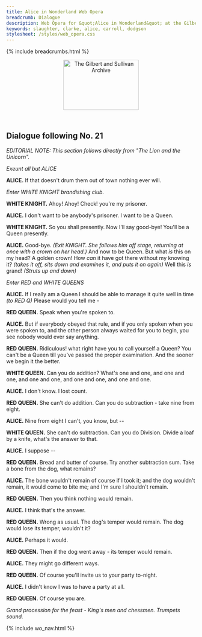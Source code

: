 ```yaml
---
title: Alice in Wonderland Web Opera
breadcrumb: Dialogue
description: Web Opera for &quot;Alice in Wonderland&quot; at the Gilbert and Sullivan Archive
keywords: slaughter, clarke, alice, carroll, dodgson
stylesheet: /styles/web_opera.css
---
```


{% include breadcrumbs.html %}
<header>
    <a href="../../index.html"><img src="https://gsarchive.net/layout/images/logo3sm.jpg" alt="The Gilbert and Sullivan Archive" width="200" height="133" border="0"></a>
    <div class=titlecard style="background-color: #ffffcc; background-image: url(../graphics/title.gif)" title="Alice in Wonderland"></div>
</header>

## Dialogue following No. 21

*EDITORIAL NOTE: This section follows directly from "The Lion and the Unicorn".*

*Exeunt all but ALICE*

**ALICE.** If that doesn't drum them out of town nothing ever will.

*Enter WHITE KNIGHT brandishing club.*

**WHITE KNIGHT.** Ahoy! Ahoy! Check! you're my prisoner.

**ALICE.** I don't want to be anybody's prisoner. I want to be a Queen.

**WHITE KNIGHT.** So you shall presently. Now I'll say good-bye! You'll be a Queen presently.

**ALICE.** Good-bye. *(Exit KNIGHT. She follows him off stage, returning at once with a crown on her head.)* And now to be Queen. But what *is* this on my head? A golden crown! How *can* it have got there without my knowing it? *(takes it off, sits down and examines it, and puts it on again)* Well this *is* grand! *(Struts up and down)*

*Enter RED and WHITE QUEENS*

**ALICE.** If I really am a Queen I should be able to manage it quite well in time *(to RED Q)* Please would you tell me -

**RED QUEEN.** Speak when you're spoken to.

**ALICE.** But if everybody obeyed that rule, and if you only spoken when you were spoken to, and the other person always waited for you to begin, you see nobody would ever say anything.

**RED QUEEN.** Ridiculous! what right have you to call yourself a Queen? You can't be a Queen till you've passed the proper examination. And the sooner we begin it the better.

**WHITE QUEEN.** Can you do addition? What's one and one, and one and one, and one and one, and one and one, and one and one.

**ALICE.** I don't know. I lost count.

**RED QUEEN.** She can't do addition. Can you do subtraction - take nine from eight.

**ALICE.** Nine from eight I can't, you know, but --

**WHITE QUEEN.** She can't do subtraction. Can you do Division. Divide a loaf by a knife, what's the answer to that.

**ALICE.** I suppose --

**RED QUEEN.** Bread and butter of course. Try another subtraction sum. Take a bone from the dog, what remains?

**ALICE.** The bone wouldn't remain of course if I took it; and the dog wouldn't remain, it would come to bite me; and I'm sure I shouldn't remain.

**RED QUEEN.** Then you think nothing would remain.

**ALICE.** I think that's the answer.

**RED QUEEN.** Wrong as usual. The dog's temper would remain. The dog would lose its temper, wouldn't it?

**ALICE.** Perhaps it would.

**RED QUEEN.** Then if the dog went away - its temper would remain.

**ALICE.** They might go different ways.

**RED QUEEN.** Of course you'll invite us to your party to-night.

**ALICE.** I didn't know I was to have a party at all.

**RED QUEEN.** Of course you are.

*Grand procession for the feast - King's men and chessmen. Trumpets sound.*

{% include wo_nav.html %}
